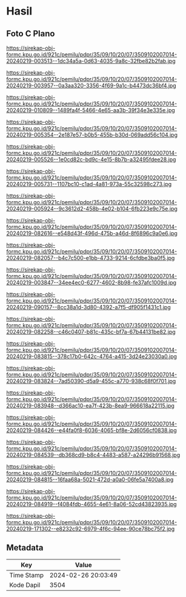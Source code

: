 # Hasil

## Foto C Plano

https://sirekap-obj-formc.kpu.go.id/921c/pemilu/pdpr/35/09/10/20/07/3509102007014-20240219-003513--1dc34a5a-0d63-4035-9a8c-32fbe82b2fab.jpg

https://sirekap-obj-formc.kpu.go.id/921c/pemilu/pdpr/35/09/10/20/07/3509102007014-20240219-003957--0a3aa320-3356-4f69-9a1c-b4473dc36bf4.jpg

https://sirekap-obj-formc.kpu.go.id/921c/pemilu/pdpr/35/09/10/20/07/3509102007014-20240219-010809--1489fa4f-5466-4e65-aa3b-39f34e3e335e.jpg

https://sirekap-obj-formc.kpu.go.id/921c/pemilu/pdpr/35/09/10/20/07/3509102007014-20240219-005354--2e187e57-b0b5-455b-b30d-069add56c104.jpg

https://sirekap-obj-formc.kpu.go.id/921c/pemilu/pdpr/35/09/10/20/07/3509102007014-20240219-005526--1e0cd82c-bd9c-4e15-8b7b-a32495fdee28.jpg

https://sirekap-obj-formc.kpu.go.id/921c/pemilu/pdpr/35/09/10/20/07/3509102007014-20240219-005731--1107bc10-c1ad-4a81-973a-55c32598c273.jpg

https://sirekap-obj-formc.kpu.go.id/921c/pemilu/pdpr/35/09/10/20/07/3509102007014-20240219-005924--9c3612d2-458b-4e02-b104-6fb223e9c75e.jpg

https://sirekap-obj-formc.kpu.go.id/921c/pemilu/pdpr/35/09/10/20/07/3509102007014-20240219-082616--e548d43f-496d-475b-a46d-8f6896c9a0e6.jpg

https://sirekap-obj-formc.kpu.go.id/921c/pemilu/pdpr/35/09/10/20/07/3509102007014-20240219-082057--b4c7c500-e1bb-4733-9214-6cfdbe3ba0f5.jpg

https://sirekap-obj-formc.kpu.go.id/921c/pemilu/pdpr/35/09/10/20/07/3509102007014-20240219-003847--34ee4ec0-6277-4602-8b98-fe37afc1009d.jpg

https://sirekap-obj-formc.kpu.go.id/921c/pemilu/pdpr/35/09/10/20/07/3509102007014-20240219-090157--8cc38a1d-3d80-4392-a7f5-df905f1431c1.jpg

https://sirekap-obj-formc.kpu.go.id/921c/pemilu/pdpr/35/09/10/20/07/3509102007014-20240219-082258--c46c0407-b81c-435c-bf7a-67b44131be82.jpg

https://sirekap-obj-formc.kpu.go.id/921c/pemilu/pdpr/35/09/10/20/07/3509102007014-20240219-083815--378c17b0-642c-4764-a415-3d24e23030a0.jpg

https://sirekap-obj-formc.kpu.go.id/921c/pemilu/pdpr/35/09/10/20/07/3509102007014-20240219-083824--7ad50390-d5a9-455c-a770-938c68f0f701.jpg

https://sirekap-obj-formc.kpu.go.id/921c/pemilu/pdpr/35/09/10/20/07/3509102007014-20240219-083948--d366ac10-ea7f-423b-8ea9-966618a22115.jpg

https://sirekap-obj-formc.kpu.go.id/921c/pemilu/pdpr/35/09/10/20/07/3509102007014-20240219-084426--e44fa0f8-6036-4065-bf8e-2d6056cf0838.jpg

https://sirekap-obj-formc.kpu.go.id/921c/pemilu/pdpr/35/09/10/20/07/3509102007014-20240219-084539--db368cd9-b8c4-4483-a587-a24296b91568.jpg

https://sirekap-obj-formc.kpu.go.id/921c/pemilu/pdpr/35/09/10/20/07/3509102007014-20240219-084815--16faa68a-5021-472d-a0a0-06fe5a7400a8.jpg

https://sirekap-obj-formc.kpu.go.id/921c/pemilu/pdpr/35/09/10/20/07/3509102007014-20240219-084919--f4084fdb-4655-4e61-8a06-52cd43823935.jpg

https://sirekap-obj-formc.kpu.go.id/921c/pemilu/pdpr/35/09/10/20/07/3509102007014-20240219-171302--e8232c92-6979-4f6c-94ee-90ce78bc75f2.jpg


## Metadata

| Key        | Value               |
| ---------- | ------------------- |
| Time Stamp | 2024-02-26 20:03:49 |
| Kode Dapil | 3504                |



